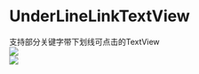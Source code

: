# UnderLineLinkTextView
支持部分关键字带下划线可点击的TextView<br>
![](https://github.com/wangshaolei/UnderLineLinkTextView/blob/master/img/1.png)   <br>
![](https://github.com/wangshaolei/UnderLineLinkTextView/blob/master/img/2.png)
